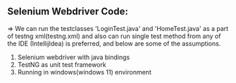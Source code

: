 Selenium Webdriver Code:
-----------------------

=> We can run the testclasses 'LoginTest.java' and 'HomeTest.java' as a part of testng xml(testng.xml) and also can run single test method from any of the IDE (IntellijIdea) is preferred,
   and below are some of the assumptions.

1. Selenium webdriver with java bindings
2. TestNG as unit test framework
3. Running in windows(windows 11) environment
